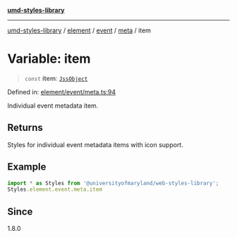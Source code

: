 [**umd-styles-library**](../../../../../../README.md)

***

[umd-styles-library](../../../../../../modules.md) / [element](../../../../../README.md) / [event](../../../README.md) / [meta](../README.md) / item

# Variable: item

> `const` **item**: [`JssObject`](../../../../../../utilities/namespaces/transform/type-aliases/JssObject.md)

Defined in: [element/event/meta.ts:94](https://github.com/UMD-Digital/design-system/blob/ed6189804bf5f4c4fcbe5325b54aac33ac48d614/packages/styles/source/element/event/meta.ts#L94)

Individual event metadata item.

## Returns

Styles for individual event metadata items with icon support.

## Example

```typescript
import * as Styles from '@universityofmaryland/web-styles-library';
Styles.element.event.meta.item
```

## Since

1.8.0
